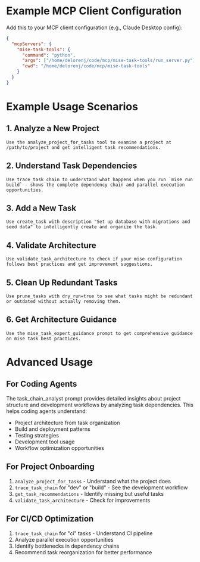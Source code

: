 # Example MCP Client Configuration

Add this to your MCP client configuration (e.g., Claude Desktop config):

```json
{
  "mcpServers": {
    "mise-task-tools": {
      "command": "python",
      "args": ["/home/delorenj/code/mcp/mise-task-tools/run_server.py"],
      "cwd": "/home/delorenj/code/mcp/mise-task-tools"
    }
  }
}
```

# Example Usage Scenarios

## 1. Analyze a New Project
```
Use the analyze_project_for_tasks tool to examine a project at /path/to/project and get intelligent task recommendations.
```

## 2. Understand Task Dependencies  
```
Use trace_task_chain to understand what happens when you run `mise run build` - shows the complete dependency chain and parallel execution opportunities.
```

## 3. Add a New Task
```
Use create_task with description "Set up database with migrations and seed data" to intelligently create and organize the task.
```

## 4. Validate Architecture
```
Use validate_task_architecture to check if your mise configuration follows best practices and get improvement suggestions.
```

## 5. Clean Up Redundant Tasks
```
Use prune_tasks with dry_run=true to see what tasks might be redundant or outdated without actually removing them.
```

## 6. Get Architecture Guidance
```
Use the mise_task_expert_guidance prompt to get comprehensive guidance on mise task best practices.
```

# Advanced Usage

## For Coding Agents
The task_chain_analyst prompt provides detailed insights about project structure and development workflows by analyzing task dependencies. This helps coding agents understand:

- Project architecture from task organization
- Build and deployment patterns  
- Testing strategies
- Development tool usage
- Workflow optimization opportunities

## For Project Onboarding
1. `analyze_project_for_tasks` - Understand what the project does
2. `trace_task_chain` for "dev" or "build" - See the development workflow  
3. `get_task_recommendations` - Identify missing but useful tasks
4. `validate_task_architecture` - Check for improvements

## For CI/CD Optimization
1. `trace_task_chain` for "ci" tasks - Understand CI pipeline
2. Analyze parallel execution opportunities
3. Identify bottlenecks in dependency chains
4. Recommend task reorganization for better performance
